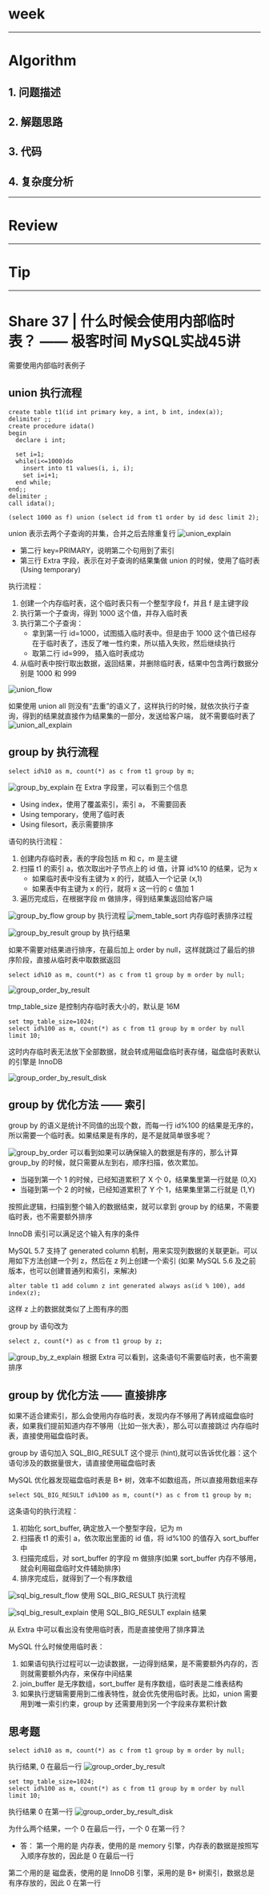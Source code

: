 # week

---

# Algorithm []()
## 1. 问题描述

## 2. 解题思路

## 3. 代码

## 4. 复杂度分析

---

# Review []()

---

# Tip
 

---
    
# Share 37 | 什么时候会使用内部临时表？ —— 极客时间 MySQL实战45讲
需要使用内部临时表例子
## union 执行流程
```roomsql
create table t1(id int primary key, a int, b int, index(a));
delimiter ;;
create procedure idata()
begin
  declare i int;

  set i=1;
  while(i<=1000)do
    insert into t1 values(i, i, i);
    set i=i+1;
  end while;
end;;
delimiter ;
call idata();
```
```roomsql
(select 1000 as f) union (select id from t1 order by id desc limit 2);
```
union 表示去两个子查询的并集，合并之后去除重复行
![union_explain](union_explain.png)
* 第二行 key=PRIMARY，说明第二个句用到了索引
* 第三行 Extra 字段，表示在对子查询的结果集做 union 的时候，使用了临时表(Using temporary)

执行流程：
1. 创建一个内存临时表，这个临时表只有一个整型字段 f，并且 f 是主键字段
2. 执行第一个子查询，得到 1000 这个值，并存入临时表
3. 执行第二个子查询：
    * 拿到第一行 id=1000，试图插入临时表中。但是由于 1000 这个值已经存在于临时表了，违反了唯一性约束，所以插入失败，然后继续执行
    * 取第二行 id=999， 插入临时表成功
4. 从临时表中按行取出数据，返回结果，并删除临时表，结果中包含两行数据分别是 1000 和 999

![union_flow](union_flow.jpg)

如果使用 union all 则没有“去重”的语义了，这样执行的时候，就依次执行子查询，得到的结果就直接作为结果集的一部分，发送给客户端，
就不需要临时表了
![union_all_explain](union_all_explain.png)

## group by 执行流程
```roomsql
select id%10 as m, count(*) as c from t1 group by m;
```
![group_by_explain](group_by_explain.png)
在 Extra 字段里，可以看到三个信息
* Using index，使用了覆盖索引，索引 a， 不需要回表
* Using temporary，使用了临时表
* Using filesort，表示需要排序

语句的执行流程：
1. 创建内存临时表，表的字段包括 m 和 c，m 是主键
2. 扫描 t1 的索引 a，依次取出叶子节点上的 id 值，计算 id%10 的结果，记为 x
    * 如果临时表中没有主键为 x 的行，就插入一个记录 (x,1)
    * 如果表中有主键为 x 的行，就将 x 这一行的 c 值加 1
3. 遍历完成后，在根据字段 m 做排序，得到结果集返回给客户端

![group_by_flow](group_by_flow.jpg)
group by 执行流程
![mem_table_sort](mem_table_sort.jpg)
内存临时表排序过程

![group_by_result](group_by_result.png)
group by 执行结果

如果不需要对结果进行排序，在最后加上 order by null，这样就跳过了最后的排序阶段，直接从临时表中取数据返回
```roomsql
select id%10 as m, count(*) as c from t1 group by m order by null;
```
![group_order_by_result](group_order_by_result.png)

tmp_table_size 是控制内存临时表大小的，默认是 16M

```roomsql
set tmp_table_size=1024;
select id%100 as m, count(*) as c from t1 group by m order by null limit 10;
```
这时内存临时表无法放下全部数据，就会转成用磁盘临时表存储，磁盘临时表默认的引擎是 InnoDB

![group_order_by_result_disk](group_order_by_result_disk.png)

## group by 优化方法 —— 索引
group by 的语义是统计不同值的出现个数，而每一行 id%100 的结果是无序的，所以需要一个临时表。如果结果是有序的，是不是就简单很多呢？

![group_by_order](group_by_order.jpg)
可以看到如果可以确保输入的数据是有序的，那么计算 group_by 的时候，就只需要从左到右，顺序扫描，依次累加。
* 当碰到第一个 1 的时候，已经知道累积了 X 个 0，结果集里第一行就是 (0,X)
* 当碰到第一个 2 的时候，已经知道累积了 Y 个 1，结果集里第二行就是 (1,Y)

按照此逻辑，扫描到整个输入的数据结束，就可以拿到 group by 的结果，不需要临时表，也不需要额外排序

InnoDB 索引可以满足这个输入有序的条件

MySQL 5.7 支持了 generated column 机制，用来实现列数据的关联更新。可以用如下方法创建一个列 z，然后在 z 列上创建一个索引
(如果 MySQL 5.6 及之前版本，也可以创建普通列和索引，来解决)
```roomsql
alter table t1 add column z int generated always as(id % 100), add index(z);
```
这样 z 上的数据就类似了上图有序的图

group by 语句改为 
```roomsql
select z, count(*) as c from t1 group by z;
```
![group_by_z_explain](group_by_z_explain.png)
根据 Extra 可以看到，这条语句不需要临时表，也不需要排序
## group by 优化方法 —— 直接排序
如果不适合建索引，那么会使用内存临时表，发现内存不够用了再转成磁盘临时表，如果我们提前知道内存不够用（比如一张大表），那么可以直接跳过
内存临时表，直接使用磁盘临时表。

group by 语句加入 SQL_BIG_RESULT 这个提示 (hint),就可以告诉优化器：这个语句涉及的数据量很大，请直接使用磁盘临时表

MySQL 优化器发现磁盘临时表是 B+ 树，效率不如数组高，所以直接用数组来存

```roomsql
select SQL_BIG_RESULT id%100 as m, count(*) as c from t1 group by m;
```
这条语句的执行流程：
1. 初始化 sort_buffer, 确定放入一个整型字段，记为 m
2. 扫描表 t1 的索引 a，依次取出里面的 id 值，将 id%100 的值存入 sort_buffer 中
3. 扫描完成后，对 sort_buffer 的字段 m 做排序(如果 sort_buffer 内存不够用，就会利用磁盘临时文件辅助排序)
4. 排序完成后，就得到了一个有序数组

![sql_big_result_flow](sql_big_result_flow.jpg)
使用 SQL_BIG_RESULT 执行流程

![sql_big_result_explain](sql_big_result_explain.png)
使用 SQL_BIG_RESULT explain 结果

从 Extra 中可以看出没有使用临时表，而是直接使用了排序算法

MySQL 什么时候使用临时表：
1. 如果语句执行过程可以一边读数据，一边得到结果，是不需要额外内存的，否则就需要额外内存，来保存中间结果
2. join_buffer 是无序数组，sort_buffer 是有序数组，临时表是二维表结构
3. 如果执行逻辑需要用到二维表特性，就会优先使用临时表。比如，union 需要用到唯一索引约束，group by 还需要用到另一个字段来存累积计数

## 思考题
```roomsql
select id%10 as m, count(*) as c from t1 group by m order by null;
```
执行结果, 0 在最后一行
![group_order_by_result](group_order_by_result.png)
```roomsql
set tmp_table_size=1024;
select id%100 as m, count(*) as c from t1 group by m order by null limit 10;
```
执行结果 0 在第一行
![group_order_by_result_disk](group_order_by_result_disk.png)

为什么两个结果，一个 0 在最后一行，一个 0 在第一行？

* 答：
第一个用的是 内存表，使用的是 memory 引擎，内存表的数据是按照写入顺序存放的，因此是 0 在最后一行

第二个用的是 磁盘表，使用的是 InnoDB 引擎，采用的是 B+ 树索引，数据总是有序存放的，因此 0 在第一行
